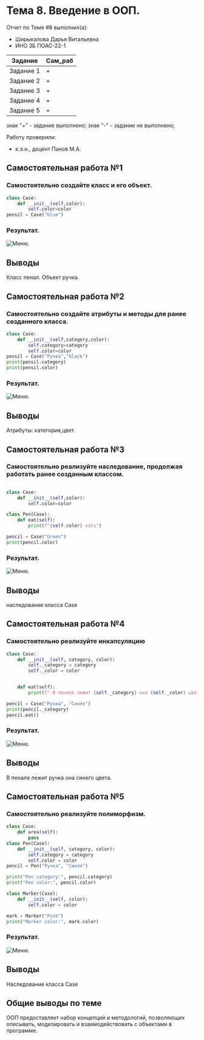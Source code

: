 # Тема 8. Введение в ООП.
Отчет по Теме #8 выполнил(а):
- Ширыкалова Дарья Витальевна
- ИНО ЗБ ПОАС-22-1

| Задание |  Сам_раб |
| ------ |  ------ |
| Задание 1 | + |
| Задание 2 | + |
| Задание 3 | + | 
| Задание 4 | + | 
| Задание 5 | + |

знак "+" - задание выполнено; знак "-" - задание не выполнено;

Работу проверили:
- к.э.н., доцент Панов М.А.

## Самостоятельная работа №1
### Самостоятельно создайте класс и его объект.

```python
class Case: 
    def __init__(self,color):
        self.color=color
pensil = Case("blue") 

```
### Результат.
![Меню](https://github.com/Dar13lol/Software_Engineering/blob/Laba_8/png_8/1.png).


## Выводы
Класс пенал. Объект ручка.

## Самостоятельная работа №2
### Самостоятельно создайте атрибуты и методы для ранее созданного класса.

```python
class Case:
    def __init__(self,category,color):
        self.category=category
        self.color=color
pensil = Case("Ручка","black")
print(pensil.category)
print(pensil.color)
```
### Результат.
![Меню](https://github.com/Dar13lol/Software_Engineering/blob/Laba_8/png_8/2.png).

## Выводы

Атрибуты: категория,цвет.
  
## Самостоятельная работа №3
### Самостоятельно реализуйте наследование, продолжая работать ранее созданным классом. 

```python

class Case:
    def __init__(self,color):
        self.color=color

class Pen(Case): 
    def eat(self):
        print(f"{self.color} eats")

pencil = Case("Green")
print(pencil.color)


```
### Результат.
![Меню](https://github.com/Dar13lol/Software_Engineering/blob/Laba_8/png_8/3.png).

## Выводы

наследование класса Case
  
## Самостоятельная работа №4
### Самостоятельно реализуйте инкапсуляцию

```python
class Case:
    def __init__(self, category, color):
        self._category = category 
        self._color = color  


    def eat(self):
        print(f" В пеняле лежит {self._category} она {self._color} цвета")

pencil = Case("Ручка", "Синяя")
print(pencil._category)
pencil.eat()

```
### Результат.
![Меню](https://github.com/Dar13lol/Software_Engineering/blob/Laba_8/png_8/4.png).

## Выводы

В пенале лежит ручка она синего цвета.
  
## Самостоятельная работа №5
### Самостоятельно реализуйте полиморфизм. 


```python
class Case:
    def area(self):
        pass
class Pen(Case): 
    def __init__(self, category, color):
        self.category = category 
        self.color = color  
pencil = Pen("Ручка", "Синяя")

print("Pen category:", pencil.category)
print("Pen color:", pencil.color)

class Marker(Case): 
    def __init__(self, color):
        self.color = color  

mark = Marker("Pink")
print("Marker color:", mark.color)

```
### Результат.
![Меню](https://github.com/Dar13lol/Software_Engineering/blob/Laba_8/png_8/5.png).

## Выводы
Наследование класса Case
  


## Общие выводы по теме
ООП предоставляет набор концепций и методологий, позволяющих описывать, моделировать и взаимодействовать с объектами в программе.
